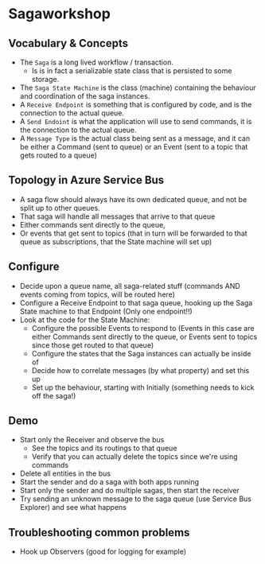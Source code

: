 # Sagaworkshop

## Vocabulary & Concepts

* The `Saga` is a long lived workflow / transaction. 
	* Is is in fact a serializable state class that is persisted to some storage.
* The `Saga State Machine` is the class (machine) containing the behaviour and coordination of the saga instances.
* A `Receive Endpoint` is something that is configured by code, and is the connection to the actual queue.
* A `Send Endoint` is what the application will use to send commands, it is the connection to the actual queue.
* A `Message Type` is the actual class being sent as a message, and it can be either a Command (sent to queue) or an Event (sent to a topic that gets routed to a queue)

## Topology in Azure Service Bus

* A saga flow should always have its own dedicated queue, and not be split up to other queues.
* That saga will handle all messages that arrive to that queue
* Either commands sent directly to the queue,
* Or events that get sent to topics (that in turn will be forwarded to that queue as subscriptions, that the State machine will set up)
	
## Configure

* Decide upon a queue name, all saga-related stuff (commands AND events coming from topics, will be routed here)
* Configure a Receive Endpoint to that saga queue, hooking up the Saga State machine to that Endpoint (Only one endpoint!!)
* Look at the code for the State Machine:
	* Configure the possible Events to respond to (Events in this case are either Commands sent directly to the queue, or Events sent to topics since those get routed to that queue)
	* Configure the states that the Saga instances can actually be inside of
	* Decide how to correlate messages (by what property) and set this up
	* Set up the behaviour, starting with Initially (something needs to kick off the saga!)

## Demo

* Start only the Receiver and observe the bus
	* See the topics and its routings to that queue
	* Verify that you can actually delete the topics since we're using commands
* Delete all entities in the bus
* Start the sender and do a saga with both apps running
* Start only the sender and do multiple sagas, then start the receiver
* Try sending an unknown message to the saga queue (use Service Bus Explorer) and see what happens
	
## Troubleshooting common problems

* Hook up Observers (good for logging for example)

